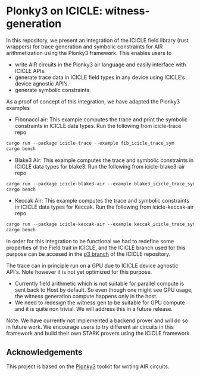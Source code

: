 # Plonky3 on ICICLE: witness-generation

In this repository, we present an integration of the ICICLE field library (rust wrappers) for trace generation and symbolic constraints for AIR arithmetization using the Plonky3 framework. This enables users to

- write AIR circuits in the Plonky3 air language and easily interface with ICICLE APIs.
- generate trace data in ICICLE field types in any device using ICICLE’s device agnostic API’s.
- generate symbolic constraints

As a proof of concept of this integration, we have adapted the Plonky3 examples

- Fibonacci air: This example computes the trace and print the symbolic constraints in ICICLE data types. Run the following from icicle-trace repo

```rust
cargo run --package icicle-trace --example fib_icicle_trace_sym
cargo bench
```

- Blake3 Air: This example computes the trace and symbolic constraints in ICICLE data types for blake3. Run the following from icicle-blake3-air repo

```rust
cargo run --package icicle-blake3-air --example blake3_icicle_trace_sym
cargo bench
```

- Keccak Air: This example computes the trace and symbolic constraints in ICICLE data types for Keccak. Run the following from icicle-keccak-air repo

```rust
cargo run --package icicle-keccak-air --example keccak_icicle_trace_sym
cargo bench
```

In order for this integration to be functional we had to redefine some properties of the Field trait in ICICLE, and the ICICLE branch used for this purpose can be accesed in the [p3 branch](https://github.com/ingonyama-zk/icicle/tree/p3) of the ICICLE repository.

The trace can in principle run on a GPU due to ICICLE device agnostic API's. Note however it is not yet optimized for this purpose.

* Currently field arithmetic which is not suitable for parallel compute is sent back to Host by default. So even though one might see GPU usage, the witness generation compute happens only in the host. 
* We need to redesign the witness gen to be suitable for GPU compute and it is quite non trivial. We will address this in a future release.

<!-- Nevertheless in order to run the benches on the GPU download the [CUDA backend release 3.4](https://github.com/ingonyama-zk/icicle/releases/tag/v3.4.0) and install it in the '
`cuda_backend` folder in the repo. -->

Note: We have currently not implemented a backend prover and will do so in future work. We encourage users to try different air circuits in this framework and build their own STARK provers using the ICICLE framework.

## Acknowledgements

This project is based on the [Plonky3](https://github.com/Plonky3/Plonky3) toolkit for writing AIR circuits.

